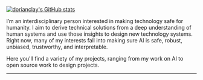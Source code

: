 [![dorianclay's GitHub stats](https://github-readme-stats.vercel.app/api?username=dorianclay&show_icons=true&theme=onedark&count_private=true&custom_title=dorianclay)](https://github.com/dorianclay)

<!-- [![Top Langs](https://github-readme-stats.vercel.app/api/top-langs/?username=dorianclay&theme=onedark&layout=compact)](https://github.com/dorianclay) -->

<!-- ![Newspeak Helper](https://github.com/dorianclay/dorianclay/actions/workflows/newspeak.yaml/badge.svg) -->

I’m an interdisciplinary person interested in making technology safe for humanity. I aim to derive technical solutions from a deep understanding of human systems and use those insights to design new technology systems. Right now, many of my interests fall into making sure AI is safe, robust, unbiased, trustworthy, and interpretable.

Here you'll find a variety of my projects, ranging from my work on AI to open source work to design projects.

---
<!--
Curious about my name? It's inspired by Asimov's [Foundation](https://en.wikipedia.org/wiki/Foundation_series) series. In naming things I also make a number of references to Orwell's [Nineteen Eighty-Four](https://en.wikipedia.org/wiki/Nineteen_Eighty-Four) and its predecessor [We](https://en.wikipedia.org/wiki/We_%28novel%29) by Zamyatin.
-->
